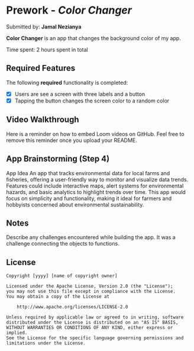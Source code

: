 # Prework - *Color Changer*

Submitted by: **Jamal Nezianya**

**Color Changer** is an app that changes the background color of my app.

Time spent: 2 hours spent in total

## Required Features

The following **required** functionality is completed:

- [X] Users are see a screen with three labels and a button
- [X] Tapping the button changes the screen color to a random color
 
## Video Walkthrough

Here is a reminder on how to embed Loom videos on GitHub. Feel free to remove this reminder once you upload your README. 


## App Brainstorming (Step 4)
App Idea
An app that tracks environmental data for local farms and fisheries, offering a user-friendly way to monitor and visualize data trends. Features could include interactive maps, alert systems for environmental hazards, and basic analytics to highlight trends over time. This app would focus on simplicity and functionality, making it ideal for farmers and hobbyists concerned about environmental sustainability.

## Notes

Describe any challenges encountered while building the app.
It was a challenge connecting the objects to functions.

## License

    Copyright [yyyy] [name of copyright owner]

    Licensed under the Apache License, Version 2.0 (the "License");
    you may not use this file except in compliance with the License.
    You may obtain a copy of the License at

        http://www.apache.org/licenses/LICENSE-2.0

    Unless required by applicable law or agreed to in writing, software
    distributed under the License is distributed on an "AS IS" BASIS,
    WITHOUT WARRANTIES OR CONDITIONS OF ANY KIND, either express or implied.
    See the License for the specific language governing permissions and
    limitations under the License.
